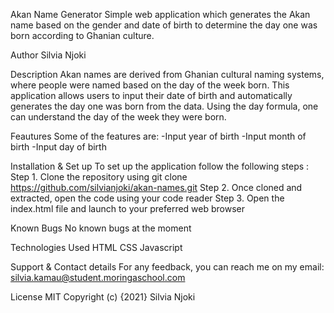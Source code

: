 Akan Name Generator
Simple web application which generates the Akan name based on the gender and date of birth to determine the day one was born according to Ghanian culture.

Author
Silvia Njoki

Description
Akan names are derived from Ghanian cultural naming systems, where people were named based on the day of the week born. This application allows users to input their date of birth and automatically generates the day one was born from the data. Using the day formula, one can understand the day of the week they were born. 

Feautures
Some of the features are: 
-Input year of birth
-Input month of birth 
-Input day of birth 

Installation & Set up
To set up the application follow the following steps :
Step 1. Clone the repository using git clone https://github.com/silvianjoki/akan-names.git
Step 2. Once cloned and extracted, open the code using your code reader 
Step 3. Open the index.html file and launch to your preferred web browser

Known Bugs
No known bugs at the moment

Technologies Used
HTML
CSS
Javascript

Support & Contact details
For any feedback, you can reach me on my email:
silvia.kamau@student.moringaschool.com

License
MIT
Copyright (c) {2021} Silvia Njoki
